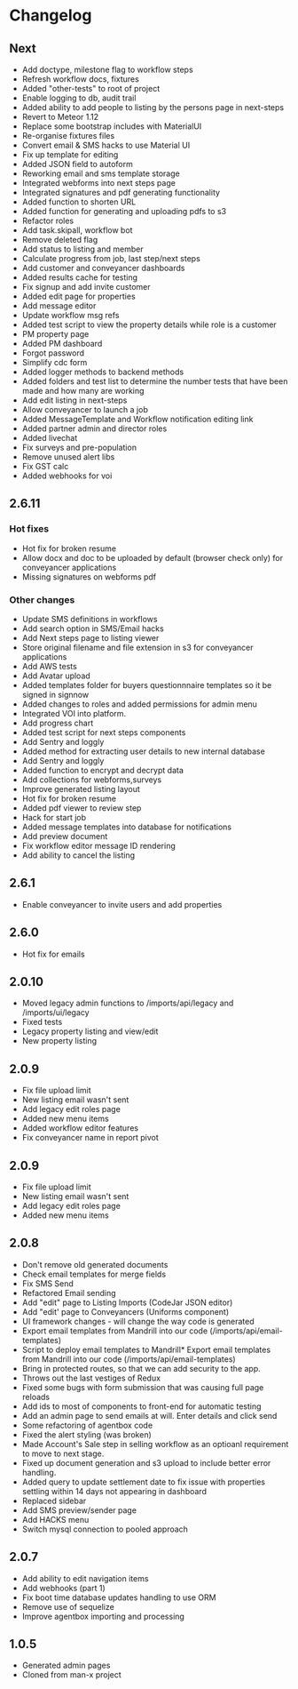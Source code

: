 # Changelog

## Next

- Add doctype, milestone flag to workflow steps
- Refresh workflow docs, fixtures
- Added "other-tests" to root of project
- Enable logging to db, audit trail
- Added ability to add people to listing by the persons page in next-steps
- Revert to Meteor 1.12
- Replace some bootstrap includes with MaterialUI
- Re-organise fixtures files
- Convert email & SMS hacks to use Material UI
- Fix up template for editing
- Added JSON field to autoform
- Reworking email and sms template storage
- Integrated webforms into next steps page
- Integrated signatures and pdf generating functionality
- Added function to shorten URL
- Added function for generating and uploading pdfs to s3
- Refactor roles
- Add task.skipall, workflow bot
- Remove deleted flag
- Add status to listing and member
- Calculate progress from job, last step/next steps
- Add customer and conveyancer dashboards
- Added results cache for testing
- Fix signup and add invite customer
- Added edit page for properties
- Add message editor
- Update workflow msg refs
- Added test script to view the property details while role is a customer
- PM property page
- Added PM dashboard
- Forgot password
- Simplify cdc form
- Added logger methods to backend methods
- Added folders and test list to determine the number tests that have been made and how many are working
- Add edit listing in next-steps
- Allow conveyancer to launch a job
- Added MessageTemplate and Workflow notification editing link
- Added partner admin and director roles
- Added livechat
- Fix surveys and pre-population
- Remove unused alert libs
- Fix GST calc
- Added webhooks for voi

## 2.6.11

### Hot fixes

- Hot fix for broken resume
- Allow docx and doc to be uploaded by default (browser check only) for conveyancer applications
- Missing signatures on webforms pdf

### Other changes

- Update SMS definitions in workflows
- Add search option in SMS/Email hacks
- Add Next steps page to listing viewer
- Store original filename and file extension in s3 for conveyancer applications
- Add AWS tests
- Add Avatar upload
- Added templates folder for buyers questionnnaire templates so it be signed in signnow
- Added changes to roles and added permissions for admin menu
- Integrated VOI into platform.
- Add progress chart
- Added test script for next steps components
- Add Sentry and loggly
- Added method for extracting user details to new internal database
- Add Sentry and loggly
- Added function to encrypt and decrypt data
- Add collections for webforms,surveys
- Improve generated listing layout
- Hot fix for broken resume
- Added pdf viewer to review step
- Hack for start job
- Added message templates into database for notifications
- Add preview document
- Fix workflow editor message ID rendering
- Add ability to cancel the listing

## 2.6.1

- Enable conveyancer to invite users and add properties

## 2.6.0

- Hot fix for emails

## 2.0.10

- Moved legacy admin functions to /imports/api/legacy and /imports/ui/legacy
- Fixed tests
- Legacy property listing and view/edit
- New property listing

## 2.0.9

- Fix file upload limit
- New listing email wasn't sent
- Add legacy edit roles page
- Added new menu items
- Added workflow editor features
- Fix conveyancer name in report pivot

## 2.0.9

- Fix file upload limit
- New listing email wasn't sent
- Add legacy edit roles page
- Added new menu items

## 2.0.8

- Don't remove old generated documents
- Check email templates for merge fields
- Fix SMS Send
- Refactored Email sending
- Add "edit" page to Listing Imports (CodeJar JSON editor)
- Add "edit' page to Conveyancers (Uniforms component)
- UI framework changes - will change the way code is generated
- Export email templates from Mandrill into our code (/imports/api/email-templates)
- Script to deploy email templates to Mandrill\* Export email templates from Mandrill into our code (/imports/api/email-templates)
- Bring in protected routes, so that we can add security to the app.
- Throws out the last vestiges of Redux
- Fixed some bugs with form submission that was causing full page reloads
- Add ids to most of components to front-end for automatic testing
- Add an admin page to send emails at will. Enter details and click send
- Some refactoring of agentbox code
- Fixed the alert styling (was broken)
- Made Account's Sale step in selling workflow as an optioanl requirement to move to next stage.
- Fixed up document generation and s3 upload to include better error handling.
- Added query to update settlement date to fix issue with properties settling within 14 days not appearing in dashboard
- Replaced sidebar
- Add SMS preview/sender page
- Add HACKS menu
- Switch mysql connection to pooled approach

## 2.0.7

- Add ability to edit navigation items
- Add webhooks (part 1)
- Fix boot time database updates handling to use ORM
- Remove use of sequelize
- Improve agentbox importing and processing

## 1.0.5

- Generated admin pages
- Cloned from man-x project
